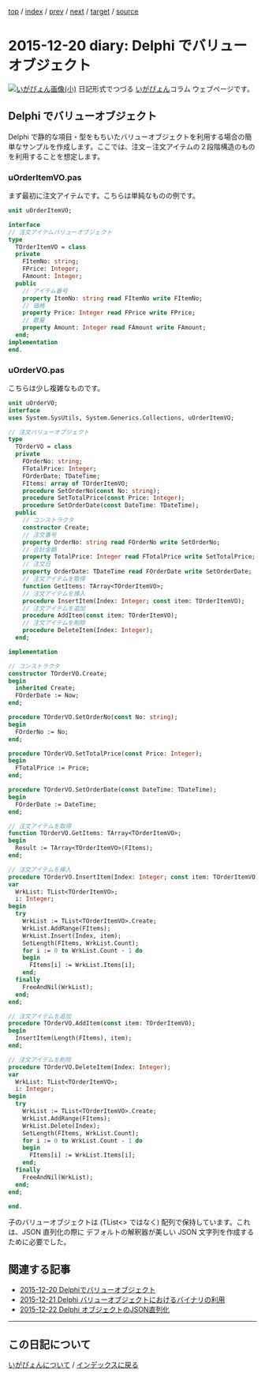 [top](https://igapyon.github.io/diary/) 
 / [index](https://igapyon.github.io/diary/2015/index.html) 
 / [prev](https://igapyon.github.io/diary/2015/ig151221.html) 
 / [next](https://igapyon.github.io/diary/2015/ig151219.html) 
 / [target](https://igapyon.github.io/diary/2015/ig151220.html) 
 / [source](https://github.com/igapyon/diary/blob/gh-pages/2015/ig151220.html.src.md) 

2015-12-20 diary: Delphi でバリューオブジェクト
=====================================================================================================
[![いがぴょん画像(小)](https://igapyon.github.io/diary/images/iga200306s.jpg "いがぴょん")](https://igapyon.github.io/diary/memo/memoigapyon.html) 日記形式でつづる [いがぴょん](https://igapyon.github.io/diary/memo/memoigapyon.html)コラム ウェブページです。

## Delphi でバリューオブジェクト

Delphi で静的な項目・型をもちいたバリューオブジェクトを利用する場合の簡単なサンプルを作成します。ここでは、注文－注文アイテムの２段階構造のものを利用することを想定します。

### uOrderItemVO.pas

まず最初に注文アイテムです。こちらは単純なものの例です。

```pascal
unit uOrderItemVO;

interface
// 注文アイテムバリューオブジェクト
type
  TOrderItemVO = class
  private
    FItemNo: string;
    FPrice: Integer;
    FAmount: Integer;
  public
    // アイテム番号
    property ItemNo: string read FItemNo write FItemNo;
    // 価格
    property Price: Integer read FPrice write FPrice;
    // 数量
    property Amount: Integer read FAmount write FAmount;
  end;
implementation
end.
```



### uOrderVO.pas

こちらは少し複雑なものです。

```pascal
unit uOrderVO;
interface
uses System.SysUtils, System.Generics.Collections, uOrderItemVO;

// 注文バリューオブジェクト
type
  TOrderVO = class
  private
    FOrderNo: string;
    FTotalPrice: Integer;
    FOrderDate: TDateTime;
    FItems: array of TOrderItemVO;
    procedure SetOrderNo(const No: string);
    procedure SetTotalPrice(const Price: Integer);
    procedure SetOrderDate(const DateTime: TDateTime);
  public
    // コンストラクタ
    constructor Create;
    // 注文番号
    property OrderNo: string read FOrderNo write SetOrderNo;
    // 合計金額
    property TotalPrice: Integer read FTotalPrice write SetTotalPrice;
    // 注文日
    property OrderDate: TDateTime read FOrderDate write SetOrderDate;
    // 注文アイテムを取得
    function GetItems: TArray<TOrderItemVO>;
    // 注文アイテムを挿入
    procedure InsertItem(Index: Integer; const item: TOrderItemVO);
    // 注文アイテムを追加
    procedure AddItem(const item: TOrderItemVO);
    // 注文アイテムを削除
    procedure DeleteItem(Index: Integer);
  end;

implementation

// コンストラクタ
constructor TOrderVO.Create;
begin
  inherited Create;
  FOrderDate := Now;
end;

procedure TOrderVO.SetOrderNo(const No: string);
begin
  FOrderNo := No;
end;

procedure TOrderVO.SetTotalPrice(const Price: Integer);
begin
  FTotalPrice := Price;
end;

procedure TOrderVO.SetOrderDate(const DateTime: TDateTime);
begin
  FOrderDate := DateTime;
end;

// 注文アイテムを取得
function TOrderVO.GetItems: TArray<TOrderItemVO>;
begin
  Result := TArray<TOrderItemVO>(FItems);
end;

// 注文アイテムを挿入
procedure TOrderVO.InsertItem(Index: Integer; const item: TOrderItemVO);
var
  WrkList: TList<TOrderItemVO>;
  i: Integer;
begin
  try
    WrkList := TList<TOrderItemVO>.Create;
    WrkList.AddRange(FItems);
    WrkList.Insert(Index, item);
    SetLength(FItems, WrkList.Count);
    for i := 0 to WrkList.Count - 1 do
    begin
      FItems[i] := WrkList.Items[i];
    end;
  finally
    FreeAndNil(WrkList);
  end;
end;

// 注文アイテムを追加
procedure TOrderVO.AddItem(const item: TOrderItemVO);
begin
  InsertItem(Length(FItems), item);
end;

// 注文アイテムを削除
procedure TOrderVO.DeleteItem(Index: Integer);
var
  WrkList: TList<TOrderItemVO>;
  i: Integer;
begin
  try
    WrkList := TList<TOrderItemVO>.Create;
    WrkList.AddRange(FItems);
    WrkList.Delete(Index);
    SetLength(FItems, WrkList.Count);
    for i := 0 to WrkList.Count - 1 do
    begin
      FItems[i] := WrkList.Items[i];
    end;
  finally
    FreeAndNil(WrkList);
  end;
end;

end.
```

子のバリューオブジェクトは (TList<> ではなく) 配列で保持しています。これは、JSON 直列化の際に デフォルトの解釈器が美しい JSON 文字列を作成するために必要でした。


## 関連する記事


* [2015-12-20 Delphiでバリューオブジェクト](https://igapyon.github.io/diary/2015/ig151220.html)
* [2015-12-21 Delphi バリューオブジェクトにおけるバイナリの利用](https://igapyon.github.io/diary/2015/ig151221.html)
* [2015-12-22 Delphi オブジェクトのJSON直列化](https://igapyon.github.io/diary/2015/ig151222.html)



----------------------------------------------------------------------------------------------------

## この日記について
[いがぴょんについて](https://igapyon.github.io/diary/memo/memoigapyon.html) / [インデックスに戻る](https://igapyon.github.io/diary/idxall.html)
